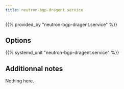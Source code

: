 ```yaml
---
title: neutron-bgp-dragent.service
---
```


{{% provided_by "neutron-bgp-dragent.service" %}}

## Options

{{% systemd_unit "neutron-bgp-dragent.service" %}}

## Additionnal notes

Nothing here.